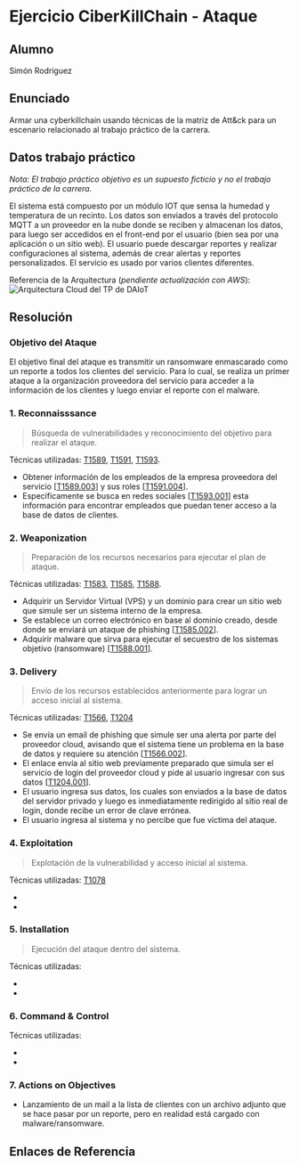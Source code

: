 # Ejercicio CiberKillChain - Ataque

## Alumno

Simón Rodríguez

## Enunciado

Armar una cyberkillchain usando técnicas de la matriz de Att&ck para un escenario relacionado al trabajo práctico de la carrera.

## Datos trabajo práctico

*Nota: El trabajo práctico objetivo es un supuesto ficticio y no el trabajo práctico de la carrera.*

El sistema está compuesto por un módulo IOT que sensa la humedad y temperatura de un recinto. Los datos son enviados a través del protocolo MQTT a un proveedor en la nube donde se reciben y almacenan los datos, para luego ser accedidos en el front-end por el usuario (bien sea por una aplicación o un sitio web). El usuario puede descargar reportes y realizar configuraciones al sistema, además de crear alertas y reportes personalizados. El servicio es usado por varios clientes diferentes.

Referencia de la Arquitectura (*pendiente actualización con AWS*):
![Arquitectura Cloud del TP de DAIoT](/ceiot_base/img/arquitectura-cloud_daiot.jpg)

## Resolución

### Objetivo del Ataque
El objetivo final del ataque es transmitir un ransomware enmascarado como un reporte a todos los clientes del servicio. Para lo cual, se realiza un primer ataque a la organización proveedora del servicio para acceder a la información de los clientes y luego enviar el reporte con el malware.

### 1. Reconnaisssance
> Búsqueda de vulnerabilidades y reconocimiento del objetivo para realizar el ataque.

Técnicas utilizadas: [T1589](https://attack.mitre.org/techniques/T1589), [T1591](https://attack.mitre.org/techniques/T1591), [T1593](https://attack.mitre.org/techniques/T1593).

* Obtener información de los empleados de la empresa proveedora del servicio [[T1589.003](https://attack.mitre.org/techniques/T1589/003/)] y sus roles [[T1591.004](https://attack.mitre.org/techniques/T1591/004/)]. 
* Específicamente se busca en redes sociales [[T1593.001](https://attack.mitre.org/techniques/T1593/001/)] esta información para encontrar empleados que puedan tener acceso a la base de datos de clientes.

### 2. Weaponization
> Preparación de los recursos necesarios para ejecutar el plan de ataque.

Técnicas utilizadas: [T1583](https://attack.mitre.org/techniques/T1583), [T1585](https://attack.mitre.org/techniques/T1585), [T1588](https://attack.mitre.org/techniques/T1588).

* Adquirir un Servidor Virtual (VPS) y un dominio para crear un sitio web que simule ser un sistema interno de la empresa.
* Se establece un correo electrónico en base al dominio creado, desde donde se enviará un ataque de phishing [[T1585.002](https://attack.mitre.org/techniques/T1585/002)].
* Adquirir malware que sirva para ejecutar el secuestro de los sistemas objetivo (ransomware) [[T1588.001](https://attack.mitre.org/techniques/T1588/001)].

### 3. Delivery
> Envío de los recursos establecidos anteriormente para lograr un acceso inicial al sistema.

Técnicas utilizadas: [T1566](https://attack.mitre.org/techniques/T1566), [T1204](https://attack.mitre.org/techniques/T1204)

* Se envía un email de phishing que simule ser una alerta por parte del proveedor cloud, avisando que el sistema tiene un problema en la base de datos y requiere su atención [[T1566.002](https://attack.mitre.org/techniques/T1566/002/)].
* El enlace envía al sitio web previamente preparado que simula ser el servicio de login del proveedor cloud y pide al usuario ingresar con sus datos [[T1204.001](https://attack.mitre.org/techniques/T1204/001/)].
* El usuario ingresa sus datos, los cuales son enviados a la base de datos del servidor privado y luego es inmediatamente redirigido al sitio real de login, donde recibe un error de clave errónea.
* El usuario ingresa al sistema y no percibe que fue víctima del ataque.
### 4. Exploitation
> Explotación de la vulnerabilidad y acceso inicial al sistema.

Técnicas utilizadas: [T1078](https://attack.mitre.org/techniques/T1078)

* 
* 
### 5. Installation
> Ejecución del ataque dentro del sistema.

Técnicas utilizadas:

* 
* 

### 6. Command & Control
>

Técnicas utilizadas:

* 
* 
### 7. Actions on Objectives

* Lanzamiento de un mail a la lista de clientes con un archivo adjunto que se hace pasar por un reporte, pero en realidad está cargado con malware/ransomware.
## Enlaces de Referencia

